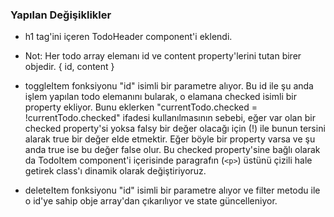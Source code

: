 ### Yapılan Değişiklikler

- h1 tag'ini içeren TodoHeader component'i eklendi.

- Not: Her todo array elemanı id ve content property'lerini tutan birer objedir.
  {
  id,
  content
  }

- toggleItem fonksiyonu "id" isimli bir parametre alıyor. Bu id ile şu anda işlem yapılan todo elemanını bularak, o elamana checked isimli bir property ekliyor. Bunu eklerken "currentTodo.checked = !currentTodo.checked" ifadesi kullanılmasının sebebi, eğer var olan bir checked property'si yoksa falsy bir değer olacağı için (!) ile bunun tersini alarak true bir değer elde etmektir. Eğer böyle bir property varsa ve şu anda true ise bu değer false olur. Bu checked property'sine bağlı olarak da TodoItem component'i içerisinde paragrafın (`<p>`) üstünü çizili hale getirek class'ı dinamik olarak değiştiriyoruz.

- deleteItem fonksiyonu "id" isimli bir parametre alıyor ve filter metodu ile o id'ye sahip obje array'dan çıkarılıyor ve state güncelleniyor.
